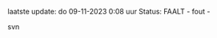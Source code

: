 laatste update: 
do 09-11-2023  0:08   uur 
Status: FAALT - fout - 
<div class="service R">svn</div>